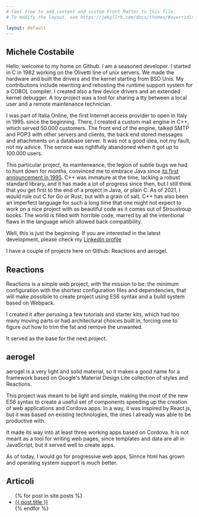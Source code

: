 ```yaml
---
# Feel free to add content and custom Front Matter to this file.
# To modify the layout, see https://jekyllrb.com/docs/themes/#overriding-theme-defaults

layout: default
---
```

## Michele Costabile
Hello, welcome to my home on Github. I am a seasoned developer. I started in C in 1982 working on the Olivetti line of unix servers. We made the hardware and built the drivers and the kernel starting from BSD Unis. My contributions include rewriting and rehosting the runtime support system for a COBOL compiler. I created also a few device drivers and an extended kernel debugger. A toy project was a tool for sharing a tty between a local user and a remote maintenance technician.

I was part of Italia Online, the first Internet access provider to open in Italy in 1995. since the beginning. There, I created a custom mail engine in C++, which served 50.000 customers. The front end of the engine, talked SMTP and POP3 with other servers and clients, the back end stored messages and attachments on a database server. It was not a good idea, not my fault, not my advice. The service was rightfully abandoned when it got up to 100.000 users.

This particular project, its mainteneance, the legion of subtle bugs we had to hunt down for months, convinced me to embrace Java since [its first announcement in 1995](https://www.oracle.com/java/moved-by-java/timeline/). C++ was immature at the time, lacking a robust standard library, and it has made a lot of progress since then, but I still think that you get first to the end of a project in Java, or plain C. As of 2021, I would rule out C for Go or Rust, but with a grain of salt. C++ has also been an imperfect language for such a long  time that one might not expect to work on a nice project with as beautiful code as it comes out of Stroustroup books. The world is filled with horrible code, marred by all the intentional flaws in the language which allowed back compatibility.

Well, this is just the beginning. If you are interested in the latest development, please check my [LinkedIn profile](https://www.linkedin.com/in/cosmic)

I have a couple of projects here on Github: Reactions and aerogel.

## Reactions
Reactions is a simple web project, with the mission to be: the minimum configuration with the shortest configuration files and dependencies, that will make possibile to create project using ES6 syntax and a build system based on Webpack.

I created it after perusing a few tutorials and starter kits, which had too many moving parts or had architectural choices built in, forcing one to figure out how to trim the fat and remove the unwanted.

It served as the base for the next project.

## aerogel
aerogel is a very light and solid material, so it makes a good name for a framework based on Google's Material Design Lite collection of styles and Reactions.

This project was meant to be light and simple, making the most of the new ES6 syntax to create a useful set of components speeding up the creation of web applications and Cordova apps. In a way, it was inspired by React.js, but it was based on existing technologies, the ones I already was able to be productive with.

It made its way into at least three working apps based on Cordova. It is not meant as a tool for writing web pages, since templates and data are all in JavaScript, but it served well to create apps.

As of today, I would go for progressive web apps, Sinnce html has grown and operating system support is much better.

## Articoli

<ul>
  {% for post in site.posts %}
    <li>
      <a href="{{ post.url }}">{{ post.title }}</a>
    </li>
  {% endfor %}
</ul>